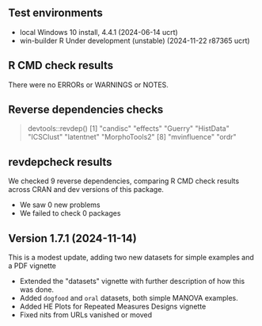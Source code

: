 ## Test environments
* local Windows 10 install, 4.4.1 (2024-06-14 ucrt)
* win-builder R Under development (unstable) (2024-11-22 r87365 ucrt)

## R CMD check results
There were no ERRORs or WARNINGS or NOTES.

## Reverse dependencies checks

> devtools::revdep()
[1] "candisc"      "effects"      "Guerry"       "HistData"     "ICSClust"     "latentnet"    "MorphoTools2"
[8] "mvinfluence"  "ordr"

## revdepcheck results

We checked 9 reverse dependencies, comparing R CMD check results across CRAN and dev versions of this package.

 * We saw 0 new problems
 * We failed to check 0 packages


## Version 1.7.1 (2024-11-14)

This is a modest update, adding two new datasets for simple examples and a PDF vignette

* Extended the "datasets" vignette with further description of how this was done.
* Added `dogfood` and `oral` datasets, both simple MANOVA examples.
* Added HE Plots for Repeated Measures Designs vignette
* Fixed nits from URLs vanished or moved




